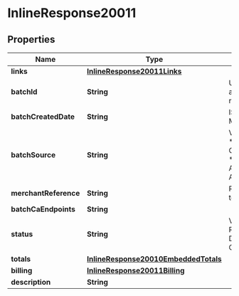 
# InlineResponse20011

## Properties
Name | Type | Description | Notes
------------ | ------------- | ------------- | -------------
**links** | [**InlineResponse20011Links**](InlineResponse20011Links.md) |  |  [optional]
**batchId** | **String** | Unique identification number assigned to the submitted request. |  [optional]
**batchCreatedDate** | **String** | ISO-8601 format: yyyy-MM-ddTHH:mm:ssZ |  [optional]
**batchSource** | **String** | Valid Values:   * SCHEDULER   * TOKEN_API   * CREDIT_CARD_FILE_UPLOAD   * AMEX_REGSITRY   * AMEX_REGISTRY_API   * AMEX_MAINTENANCE  |  [optional]
**merchantReference** | **String** | Reference used by merchant to identify batch. |  [optional]
**batchCaEndpoints** | **String** |  |  [optional]
**status** | **String** | Valid Values:   * REJECTED   * RECEIVED   * VALIDATED   * DECLINED   * PROCESSING   * COMPLETED  |  [optional]
**totals** | [**InlineResponse20010EmbeddedTotals**](InlineResponse20010EmbeddedTotals.md) |  |  [optional]
**billing** | [**InlineResponse20011Billing**](InlineResponse20011Billing.md) |  |  [optional]
**description** | **String** |  |  [optional]




